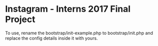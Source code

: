 # Instagram - Interns 2017 Final Project

To use, rename the bootstrap/init-example.php to bootstrap/init.php and replace the config details inside it with yours.
